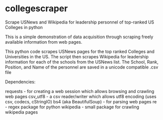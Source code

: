 # collegescraper
Scrape USNews and Wikipedia for leadership personnel of top-ranked US Colleges in python

This is a simple demonstration of data acquisition through scraping freely available information from web pages.

This python code scrapes USNews pages for the top ranked Colleges and Universities in the US. The script then scrapes Wikipedia for leadership information for each of the schools from the USNews list. The School, Rank, Position, and Name of the personnel are saved in a unicode compatible .csv file

Dependencies:

requests - for creating a web session which allows browsing and crawling web pages
csv_utf8 - a csv reader/writer which allows utf8 encoding (uses csv, codecs, cStringIO)
bs4 (aka BeautifulSoup) - for parsing web pages
re - regex package for python
wikipedia - small package for crawling wikipedia pages
